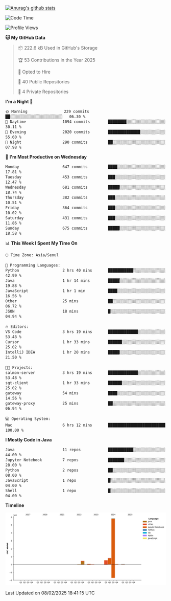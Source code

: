 [![Anurag's github stats](https://github-readme-stats.vercel.app/api?username=hajubal)](https://github.com/anuraghazra/github-readme-stats)

<!--START_SECTION:waka-->
![Code Time](http://img.shields.io/badge/Code%20Time-185%20hrs%2012%20mins-blue)

![Profile Views](http://img.shields.io/badge/Profile%20Views-0-blue)

**🐱 My GitHub Data** 

> 📦 222.6 kB Used in GitHub's Storage 
 > 
> 🏆 53 Contributions in the Year 2025
 > 
> 💼 Opted to Hire
 > 
> 📜 40 Public Repositories 
 > 
> 🔑 4 Private Repositories 
 > 
**I'm a Night 🦉** 

```text
🌞 Morning                229 commits         ██░░░░░░░░░░░░░░░░░░░░░░░   06.30 % 
🌆 Daytime                1094 commits        ████████░░░░░░░░░░░░░░░░░   30.11 % 
🌃 Evening                2020 commits        ██████████████░░░░░░░░░░░   55.60 % 
🌙 Night                  290 commits         ██░░░░░░░░░░░░░░░░░░░░░░░   07.98 % 
```
📅 **I'm Most Productive on Wednesday** 

```text
Monday                   647 commits         ████░░░░░░░░░░░░░░░░░░░░░   17.81 % 
Tuesday                  453 commits         ███░░░░░░░░░░░░░░░░░░░░░░   12.47 % 
Wednesday                681 commits         █████░░░░░░░░░░░░░░░░░░░░   18.74 % 
Thursday                 382 commits         ███░░░░░░░░░░░░░░░░░░░░░░   10.51 % 
Friday                   364 commits         ███░░░░░░░░░░░░░░░░░░░░░░   10.02 % 
Saturday                 431 commits         ███░░░░░░░░░░░░░░░░░░░░░░   11.86 % 
Sunday                   675 commits         █████░░░░░░░░░░░░░░░░░░░░   18.58 % 
```


📊 **This Week I Spent My Time On** 

```text
🕑︎ Time Zone: Asia/Seoul

💬 Programming Languages: 
Python                   2 hrs 40 mins       ███████████░░░░░░░░░░░░░░   42.99 % 
Java                     1 hr 14 mins        █████░░░░░░░░░░░░░░░░░░░░   19.88 % 
JavaScript               1 hr 1 min          ████░░░░░░░░░░░░░░░░░░░░░   16.56 % 
Other                    25 mins             ██░░░░░░░░░░░░░░░░░░░░░░░   06.72 % 
JSON                     18 mins             █░░░░░░░░░░░░░░░░░░░░░░░░   04.94 % 

🔥 Editors: 
VS Code                  3 hrs 19 mins       █████████████░░░░░░░░░░░░   53.48 % 
Cursor                   1 hr 33 mins        ██████░░░░░░░░░░░░░░░░░░░   25.02 % 
IntelliJ IDEA            1 hr 20 mins        █████░░░░░░░░░░░░░░░░░░░░   21.50 % 

🐱‍💻 Projects: 
salmon-server            3 hrs 19 mins       █████████████░░░░░░░░░░░░   53.48 % 
sgt-client               1 hr 33 mins        ██████░░░░░░░░░░░░░░░░░░░   25.02 % 
gateway                  54 mins             ████░░░░░░░░░░░░░░░░░░░░░   14.56 % 
gateway-proxy            25 mins             ██░░░░░░░░░░░░░░░░░░░░░░░   06.94 % 

💻 Operating System: 
Mac                      6 hrs 12 mins       █████████████████████████   100.00 % 
```

**I Mostly Code in Java** 

```text
Java                     11 repos            ███████████░░░░░░░░░░░░░░   44.00 % 
Jupyter Notebook         7 repos             ███████░░░░░░░░░░░░░░░░░░   28.00 % 
Python                   2 repos             ██░░░░░░░░░░░░░░░░░░░░░░░   08.00 % 
JavaScript               1 repo              █░░░░░░░░░░░░░░░░░░░░░░░░   04.00 % 
Shell                    1 repo              █░░░░░░░░░░░░░░░░░░░░░░░░   04.00 % 
```



**Timeline**

![Lines of Code chart](https://raw.githubusercontent.com/hajubal/hajubal/main/assets/bar_graph.png)


 Last Updated on 08/02/2025 18:41:15 UTC
<!--END_SECTION:waka-->